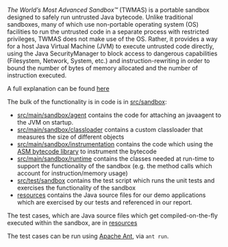 *The World’s Most Advanced Sandbox™* (TWMAS) is a portable sandbox designed to safely run untrusted Java bytecode. Unlike traditional sandboxes, many of which use non-portable operating system (OS) facilities to run the untrusted code in a separate process with restricted privileges, TWMAS does not make use of the OS. Rather, it provides a way for a host Java Virtual Machine (JVM) to execute untrusted code directly, using the Java SecurityManager to block access to dangerous capabilities (Filesystem, Network, System, etc.) and instruction-rewriting in order to bound the number of bytes of memory allocated and the number of instruction executed.

A full explanation can be found [here](https://docs.google.com/document/d/1-gFHzZR0X8cDG6CWDgktRAs4pcvxHOQKFiUZ9_2mUhE/edit#)

The bulk of the functionality is in code is in [src/sandbox](src/sandbox):

- [src/main/sandbox/agent](6858/src/main/sandbox/agent) contains the code for attaching an javaagent to the JVM on startup.
- [src/main/sandbox/classloader](6858/src/main/sandbox/classloader) contains a custom classloader that measures the size of different objects
- [src/main/sandbox/instrumentation](6858/src/main/sandbox/instrumentation) contains the code which using the [ASM bytecode library](http://asm.ow2.org/) to instrument the bytecode
- [src/main/sandbox/runtime](6858/src/main/sandbox/runtime) contains the classes needed at run-time to support the functionality of the sandbox (e.g. the method calls which account for instruction/memory usage)
- [src/test/sandbox](6858/src/test/sandbox) contains the test script which runs the unit tests and exercises the functionality of the sandbox
- [resources](6858/resources) contains the Java source files for our demo applications which are exercised by our tests and referenced in our report.

The test cases, which are Java source files which get compiled-on-the-fly executed within the sandbox, are in [resources](6858/resources)

The test cases can be run using [Apache Ant](http://ant.apache.org/), via `ant run`.



